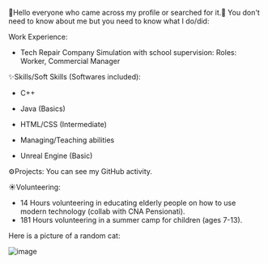  👋Hello everyone who came across my profile or searched for it.👋
 You don't need to know about me but you need to know what I do/did:

 Work Experience:

 - Tech Repair Company Simulation with school supervision: Roles: Worker, Commercial Manager

 ✨Skills/Soft Skills (Softwares included):
 
 - C++
 
 - Java (Basics)
 
 - HTML/CSS (Intermediate)
 
 - Managing/Teaching abilities
 
 - Unreal Engine (Basic)
 
 



 ⚙️Projects: You can see my GitHub activity.


 ☀️Volunteering:
 - 14 Hours volunteering in educating elderly people on how to use modern technology (collab with CNA Pensionati).
 - 181 Hours volunteering in a summer camp for children (ages 7-13).
  

Here is a picture of a random cat:



![image](https://github.com/AvPrince26/AvPrince26/assets/129117596/0cedb1f4-346a-4d6d-8054-3a49622c97d4)
